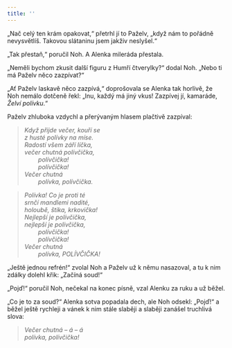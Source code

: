 ```yaml
---
title: ''
---
```


„Nač celý ten krám opakovat,“ přetrhl jí to Paželv, „když nám to pořádně nevysvětlíš. Takovou slátaninu jsem jakživ neslyšel.“

„Tak přestaň,“ poručil Noh. A Alenka mileráda přestala.

„Neměli bychom zkusit další figuru z Humří čtverylky?“ dodal Noh. „Nebo ti má Paželv něco zazpívat?“

„Ať Paželv laskavě něco zazpívá,“ doprošovala se Alenka tak horlivě, že Noh nemálo dotčeně řekl: „Inu, každý má jiný vkus! Zazpívej jí, kamaráde, _Želví polívku_.“

Paželv zhluboka vzdychl a přerývaným hlasem plačtivě zazpíval:

> _Když přijde večer, kouří se  
> z husté polívky na míse.  
> Radostí všem září líčka,  
> večer chutná polívčička,  
>         polívčička!  
>         polívčička!  
> Večer chutná  
>         polívka, polívčička._

> _Polívka! Co je proti té  
> srnčí mandlemi nadité,  
> holoubě, štika, krkovička!  
> Nejlepší je polívčička,  
> nejlepší je polívčička,  
>         polívčička!  
>         polívčička!  
> Večer chutná  
>         polívka, POLÍVČIČKA!_

„Ještě jednou refrén!“ zvolal Noh a Paželv už k němu nasazoval, a tu k nim zdálky dolehl křik: „Začíná soud!“

„Pojď!“ poručil Noh, nečekal na konec písně, vzal Alenku za ruku a už běžel.

„Co je to za soud?“ Alenka sotva popadala dech, ale Noh odsekl: „Pojď!“ a běžel ještě rychleji a vánek k nim stále slaběji a slaběji zanášel truchlivá slova:

> _Večer chutná – á – á  
> polívka, polívčička!_
